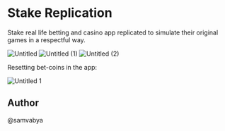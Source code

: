 # Stake Replication

Stake real life betting and casino app replicated to simulate their original games in a respectful way.

![Untitled](https://github.com/user-attachments/assets/fc631e5f-251c-4760-9417-4d989051e0bf)
![Untitled (1)](https://github.com/user-attachments/assets/fb6e3e81-fe8b-4c8c-992f-0336f477cfc2)
![Untitled (2)](https://github.com/user-attachments/assets/0ac6bdfa-de3f-4df6-bbb7-c3a25c9b9533)

Resetting bet-coins in the app:

![Untitled 1](https://github.com/user-attachments/assets/15c054a9-cc92-46d6-b115-56a655edd9ba)


## Author

@samvabya

